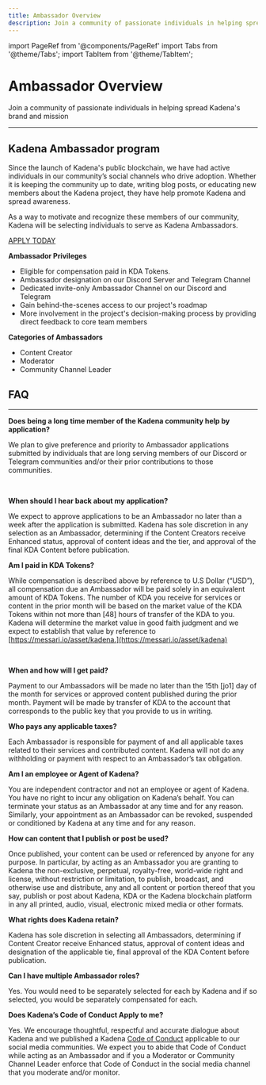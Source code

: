 ```yaml
---
title: Ambassador Overview
description: Join a community of passionate individuals in helping spread Kadena's brand and mission
---
```


import PageRef from '@components/PageRef'
import Tabs from '@theme/Tabs';
import TabItem from '@theme/TabItem';

# Ambassador Overview

Join a community of passionate individuals in helping spread Kadena's brand and mission

---

## **Kadena Ambassador program**

Since the launch of Kadena's public blockchain, we have had active individuals in our community’s social channels who drive adoption. Whether it is keeping the community up to date, writing blog posts, or educating new members about the Kadena project, they have help promote Kadena and spread awareness.

As a way to motivate and recognize these members of our community, Kadena will be selecting individuals to serve as Kadena Ambassadors.

[APPLY TODAY](http://bit.ly/KDAAmbForm)

**Ambassador Privileges**

- Eligible for compensation paid in KDA Tokens.
- Ambassador designation on our Discord Server and Telegram Channel
- Dedicated invite-only Ambassador Channel on our Discord and Telegram
- Gain behind-the-scenes access to our project's roadmap
- More involvement in the project's decision-making process by providing direct feedback to core team members

**Categories of Ambassadors**

- Content Creator​
- Moderator
- Community Channel Leader

## **FAQ**

---

**Does being a long time member of the Kadena community help by application?**

&#x20;We plan to give preference and priority to Ambassador applications submitted by individuals that are long serving members of our Discord or Telegram communities and/or their prior contributions to those communities.

​

**When should I hear back about my application?**

&#x20;We expect to approve applications to be an Ambassador no later than a week after the application is submitted. Kadena has sole discretion in any selection as an Ambassador, determining if the Content Creators receive Enhanced status, approval of content ideas and the tier, and approval of the final KDA Content before publication.

&#x20;

**Am I paid in KDA Tokens?**

​While compensation is described above by reference to U.S Dollar (“USD”), all compensation due an Ambassador will be paid solely in an equivalent amount of KDA Tokens. The number of KDA you receive for services or content in the prior month will be based on the market value of the KDA Tokens within not more than \[48] hours of transfer of the KDA to you. Kadena will determine the market value in good faith judgment and we expect to establish that value by reference to [https://messari.io/asset/kadena.](https://messari.io/asset/kadena)

​

**When and how will I get paid?**

&#x20;Payment to our Ambassadors will be made no later than the 15th \[jo1] day of the month for services or approved content published during the prior month. Payment will be made by transfer of KDA to the account that corresponds to the public key that you provide to us in writing.

&#x20;

**Who pays any applicable taxes?**

&#x20;Each Ambassador is responsible for payment of and all applicable taxes related to their services and contributed content. Kadena will not do any withholding or payment with respect to an Ambassador’s tax obligation.

&#x20;

**Am I an employee or Agent of Kadena?**

​You are independent contractor and not an employee or agent of Kadena. You have no right to incur any obligation on Kadena’s behalf. You can terminate your status as an Ambassador at any time and for any reason. Similarly, your appointment as an Ambassador can be revoked, suspended or conditioned by Kadena at any time and for any reason.

&#x20;

**How can content that I publish or post be used?**

Once published, your content can be used or referenced by anyone for any purpose. In particular, by acting as an Ambassador you are granting to Kadena the non-exclusive, perpetual, royalty-free, world-wide right and license, without restriction or limitation, to publish, broadcast, and otherwise use and distribute, any and all content or portion thereof that you say, publish or post about Kadena, KDA or the Kadena blockchain platform in any all printed, audio, visual, electronic mixed media or other formats.&#x20;

&#x20;

**What rights does Kadena retain?**

Kadena has sole discretion in selecting all Ambassadors, determining if Content Creator receive Enhanced status, approval of content ideas and designation of the applicable tie, final approval of the KDA Content before publication. &#x20;

&#x20;

**Can I have multiple Ambassador roles?**

Yes. You would need to be separately selected for each by Kadena and if so selected, you would be separately compensated for each.

&#x20;

**Does Kadena’s Code of Conduct Apply to me?**

Yes. We encourage thoughtful, respectful and accurate dialogue about Kadena and we published a Kadena [Code of Conduct](/contribute/code-of-conduct) applicable to our social media communities. We expect you to abide that Code of Conduct while acting as an Ambassador and if you a Moderator or Community Channel Leader enforce that Code of Conduct in the social media channel that you moderate and/or monitor.
